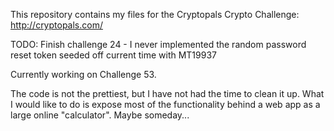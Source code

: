 This repository contains my files for the Cryptopals Crypto Challenge:
http://cryptopals.com/


TODO:
Finish challenge 24 - I never implemented the random password reset token seeded off current time with MT19937

Currently working on Challenge 53. 

The code is not the prettiest, but I have not had the time to clean it up. What I would like to do is expose most of the functionality behind a web app as a large online "calculator". Maybe someday...

